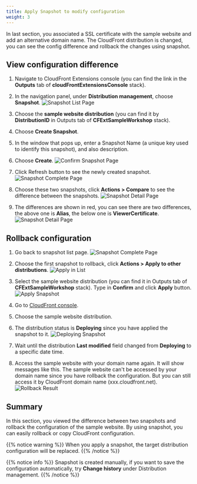 ```yaml
---
title: Apply Snapshot to modify configuration
weight: 3
---
```


In last section, you associated a SSL certificate with the sample website and add an alternative domain name. The CloudFront distribution is changed, you can see the config difference and rollback the changes using snapshot.

## View configuration difference

1. Navigate to CloudFront Extensions console (you can find the link in the **Outputs** tab of **cloudFrontExtensionsConsole** stack).
2. In the navigation panel, under **Distribution management**, choose **Snapshot**.
   ![Snapshot List Page](/images/snapshot_list_2.png)

3. Choose the **sample website distribution** (you can find it by **DistributionID** in Outputs tab of **CFExtSampleWorkshop** stack).
4. Choose **Create Snapshot**.
5. In the window that pops up, enter a Snapshot Name (a unique key used to identify this snapshot), and also description.
6. Choose **Create**.
   ![Confirm Snapshot Page](/images/confirm_snapshot_2.png)

7. Click Refresh button to see the newly created snapshot.
   ![Snapshot Complete Page](/images/complete_snapshot_2.png)

8. Choose these two snapshots, click **Actions > Compare** to see the difference between the snapshots.
   ![Snapshot Detail Page](/images/snapshot_compare_1.png)

9. The differences are shown in red, you can see there are two differences, the above one is **Alias**, the below one is **ViewerCertificate**.
   ![Snapshot Detail Page](/images/config_diff.png)


## Rollback configuration

1. Go back to snapshot list page.
   ![Snapshot Complete Page](/images/complete_snapshot_2.png)

2. Choose the first snapshot to rollback, click **Actions > Apply to other distributions**.
   ![Apply in List](/images/apply_trigger.png)

3. Select the sample website distribution (you can find it in Outputs tab of **CFExtSampleWorkshop** stack). Type in **Confirm** and click **Apply** button.
   ![Apply Snapshot](/images/apply_snapshot.png)

4. Go to [CloudFront console](https://us-east-1.console.aws.amazon.com/cloudfront/v3/home?region=us-east-1#/distributions).
5. Choose the sample website distribution.
6. The distribution status is **Deploying** since you have applied the snapshot to it.
   ![Deploying Snapshot](/images/deploying_snapshot.png)

7. Wait until the distribution **Last modified** field changed from **Deploying** to a specific date time.

8. Access the sample website with your domain name again. It will show messages like this. The sample website can't be accessed by your domain name since you have rollback the configuration. But you can still access it by CloudFront domain name (xxx.cloudfront.net).
   ![Rollback Result](/images/rollback_result.png)



## Summary

In this section, you viewed the difference between two snapshots and rollback the configuration of the sample website. By using snapshot, you can easily rollback or copy CloudFront configuration.


{{% notice warning %}}
When you apply a snapshot, the target distribution configuration will be replaced.
{{% /notice %}}

{{% notice info %}}
Snapshot is created manually, if you want to save the configuration automatically, try **Change history** under Distribution management.
{{% /notice %}} 

